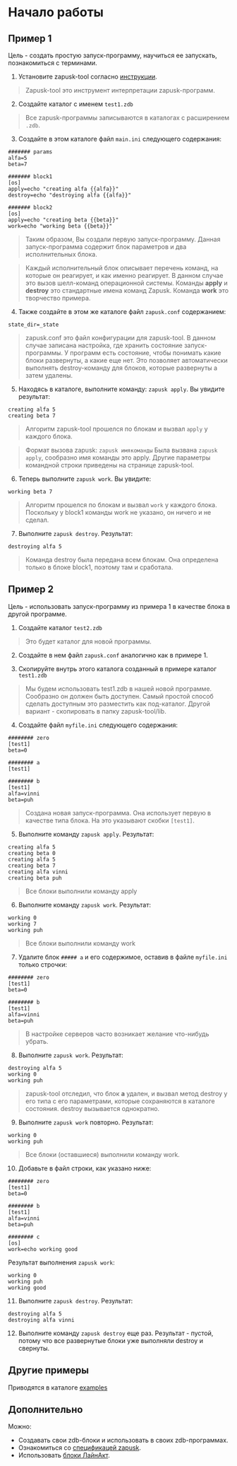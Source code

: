 # Начало работы

## Пример 1

Цель - создать простую запуск-программу, научиться ее запускать, познакомиться с терминами.

1. Установите zapusk-tool согласно [инструкции](https://github.com/pavelvasev/zapusk-tool).
> Zapusk-tool это инструмент интерпретации zapusk-программ.

2. Создайте каталог с именем `test1.zdb`
> Все zapusk-программы записываются в каталогах с расширением `.zdb`.

3. Создайте в этом каталоге файл `main.ini` следующего содержания:
```
####### params
alfa=5
beta=7

####### block1
[os]
apply=echo "creating alfa {{alfa}}"
destroy=echo "destroying alfa {{alfa}}"

####### block2
[os]
apply=echo "creating beta {{beta}}"
work=echo "working beta {{beta}}"
```
> Таким образом, Вы создали первую запуск-программу.
> Данная запуск-программа содержит блок параметров и два исполнительных блока.

> Каждый исполнительный блок описывает перечень команд, на которые
> он реагирует, и как именно реагирует.
> В данном случае это вызов шелл-команд операционной системы.
> Команды **apply** и **destroy** это стандартные имена команд Zapusk.
> Команда **work** это творчество примера.

4. Также создайте в этом же каталоге файл `zapusk.conf` содержанием:
```
state_dir=_state
```
> zapusk.conf это файл конфигурации для zapusk-tool. В данном случае записана настройка,
> где хранить состояние запуск-программы. У программ есть состояние, чтобы понимать
> какие блоки развернуты, а какие еще нет. Это позволяет автоматически
> выполнять destroy-команду для блоков, которые развернуты а затем удалены.

5. Находясь в каталоге, выполните команду: `zapusk apply`. Вы увидите результат:
```
creating alfa 5
creating beta 7
```
> Алгоритм zapusk-tool прошелся по блокам и вызвал `apply` у каждого блока.

> Формат вызова zapusk: `zapusk имякоманды`
> Была вызвана `zapusk apply`, сообразно имя команды это apply.
> Другие параметры командной строки приведены на странице zapusk-tool.

6. Теперь выполните `zapusk work`. Вы увидите:
```
working beta 7
```
> Алгоритм прошелся по блокам и вызвал `work` у каждого блока.
> Поскольку у block1 команды work не указано, он ничего и не сделал.

7. Выполните `zapusk destroy`. Результат:
```
destroying alfa 5
```
> Команда destroy была передана всем блокам. Она определена только
> в блоке block1, поэтому там и сработала.

## Пример 2

Цель - использовать запуск-программу из примера 1 в качестве блока в другой программе.

1. Создайте каталог `test2.zdb`
> Это будет каталог для новой программы.

2. Создайте в нем файл `zapusk.conf` аналогично как в примере 1.

3. Скопируйте внутрь этого каталога созданный в примере каталог `test1.zdb`
> Мы будем использовать test1.zdb в нашей новой программе. Сообразно он должен быть
> доступен. Самый простой способ сделать доступным это разместить как под-каталог.
> Другой вариант - скопировать в папку zapusk-tool/lib.

4. Создайте файл `myfile.ini` следующего содержания:
```
######## zero
[test1]
beta=0

######## a
[test1]

######## b
[test1]
alfa=vinni
beta=puh
```
> Создана новая запуск-программа. Она использует первую в качестве типа блока.
> На это указывают скобки `[test1]`.

5. Выполните команду `zapusk apply`. Результат:
```
creating alfa 5
creating beta 0
creating alfa 5
creating beta 7
creating alfa vinni
creating beta puh
```
> Все блоки выполнили команду apply

6. Выполните команду `zapusk work`. Результат:
```
working 0
working 7
working puh
```
> Все блоки выполнили команду work

7. Удалите блок `##### a` и его содержимое, оставив в файле `myfile.ini` только строчки:
```
######## zero
[test1]
beta=0

######## b
[test1]
alfa=vinni
beta=puh
```
> В настройке серверов часто возникает желание что-нибудь убрать.

8. Выполните `zapusk work`. Результат:
```
destroying alfa 5
working 0
working puh
```
>
> zapusk-tool отследил, что блок **a** удален, и вызвал метод destroy у его типа с его параметрами,
> которые сохраняются в каталоге состояния. destroy вызывается однократно.

9. Выполните `zapusk work` повторно. Результат:
```
working 0
working puh
```
> Все блоки (оставшиеся) выполнили команду work.

10. Добавьте в файл строки, как указано ниже:
```
######## zero
[test1]
beta=0

######## b
[test1]
alfa=vinni
beta=puh

######## c
[os]
work=echo working good
```
Результат выполнения `zapusk work`:
```
working 0
working puh
working good
```

11. Выполните `zapusk destroy`. Результат:
```
destroying alfa 5
destroying alfa vinni
```

12. Выполните команду `zapusk destroy` еще раз. Результат - пустой, потому что все развернутые блоки уже выполняли destroy и свернуты.

## Другие примеры

Приводятся в каталоге [examples](examples)

## Дополнительно

Можно:
* Создавать свои zdb-блоки и использовать в своих zdb-программах.
* Ознакомиться со [спецификацей zapusk](spec-1.md).
* Использовать [блоки ЛайнАкт](https://github.com/pavelvasev/zapusk-lact-libs).
